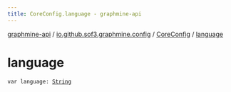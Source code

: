 ```yaml
---
title: CoreConfig.language - graphmine-api
---
```


[graphmine-api](../../index.html) / [io.github.sof3.graphmine.config](../index.html) / [CoreConfig](index.html) / [language](./language.html)

# language

`var language: `[`String`](https://kotlinlang.org/api/latest/jvm/stdlib/kotlin/-string/index.html)